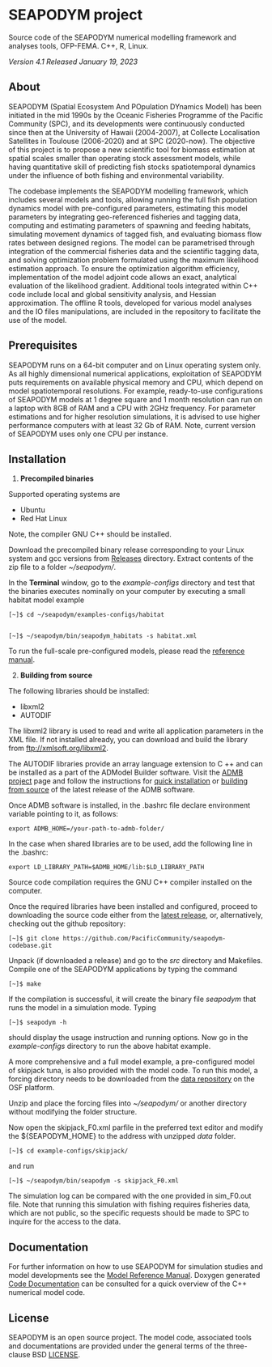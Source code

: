 # SEAPODYM project

Source code of the SEAPODYM numerical modelling framework and analyses tools, OFP-FEMA. C++, R, Linux.

*Version 4.1*
*Released January 19, 2023*

## About

SEAPODYM (Spatial Ecosystem And POpulation DYnamics Model) has been initiated in the mid 1990s by the Oceanic Fisheries Programme of the Pacific Community (SPC), and its developments were continuously conducted since then at the University of Hawaii (2004-2007), at Collecte Localisation Satellites in Toulouse (2006-2020) and at SPC (2020-now). The objective of this project is to propose a new scientific tool for biomass estimation at spatial scales smaller than operating stock assessment models, while having quantitative skill of predicting fish stocks spatiotemporal dynamics under the influence of both fishing and environmental variability. 

The codebase implements the SEAPODYM modelling framework, which includes several models and tools, allowing running the full fish population dynamics model with pre-configured parameters, estimating this model parameters by integrating geo-referenced fisheries and tagging data, computing and estimating parameters of spawning and feeding habitats, simulating movement dynamics of tagged fish, and evaluating biomass flow rates between designed regions. The model can be parametrised through integration of the commercial fisheries data and the scientific tagging data, and solving optimization problem formulated using the maximum likelihood estimation approach. To ensure the optimization algorithm efficiency, implementation of the model adjoint code allows an exact, analytical evaluation of the likelihood gradient. Additional tools integrated within C++ code include local and global sensitivity analysis, and Hessian approximation. The offline R tools, developed for various model analyses and the IO files manipulations, are included in the repository to facilitate the use of the model.

## Prerequisites 

SEAPODYM runs on a 64-bit computer and on Linux operating system only. As all highly dimensional numerical applications, exploitation of SEAPODYM puts requirements on available physical memory and CPU, which depend on model spatiotemporal resolutions. For example, ready-to-use configurations of SEAPODYM models at 1 degree square and 1 month resolution can run on a laptop with 8GB of RAM and a CPU with 2GHz frequency. For parameter estimations and for higher resolution simulations, it is advised to use higher performance computers with at least 32 Gb of RAM. Note, current version of SEAPODYM uses only one CPU per instance. 

## Installation

1. **Precompiled binaries**

  Supported operating systems are 

  * Ubuntu 
  * Red Hat Linux

  Note, the compiler GNU C++ should be installed. 

  Download the precompiled binary release corresponding to your Linux system and gcc versions from [Releases](https://github.com/PacificCommunity/seapodym-codebase/releases/seapodym-4.1/) directory. Extract contents of the zip file to a folder _~/seapodym/_.

  In the **Terminal** window, go to the *example-configs* directory and test that the binaries executes nominally on your computer by executing a small habitat model example

    
    [~]$ cd ~/seapodym/examples-configs/habitat
    
    
    [~]$ ~/seapodym/bin/seapodym_habitats -s habitat.xml


  To run the full-scale pre-configured models, please read the [reference manual](https://github.com/PacificCommunity/seapodym-codebase/docs/manual/Seapodym_user_manual.pdf).

2. **Building from source**

  The following libraries should be installed:

  * libxml2 
  * AUTODIF 

   The libxml2 library is used to read and write all application parameters in the XML file. If not installed already, you can download and build the library from ftp://xmlsoft.org/libxml2.

   The AUTODIF libraries provide an array language extension to C ++ and can be installed as a part of the ADModel Builder software. Visit the [ADMB project](https://github.com/admb-project/admb) page and follow the instructions for [quick installation](https://github.com/admb-project/admb/blob/main/docs/install/QuickStartUnix.md) or [building from source](https://github.com/admb-project/admb/blob/main/docs/install/BuildingSourceUnix.md) of the latest release of the ADMB software. 

  Once ADMB software is installed, in the .bashrc file declare environment variable pointing to it, as follows:

    
    export ADMB_HOME=/your-path-to-admb-folder/
    

  In the case when shared libraries are to be used, add the following line in the .bashrc:


    export LD_LIBRARY_PATH=$ADMB_HOME/lib:$LD_LIBRARY_PATH

    
  Source code compilation requires the GNU C++ compiler installed on the computer. 

  Once the required libraries have been installed and configured, proceed to downloading the source code either from the [latest release](https://github.com/PacificCommunity/seapodym-codebase/releases/seapodym-4.1/), or, alternatively, checking out the github repository:

    
    [~]$ git clone https://github.com/PacificCommunity/seapodym-codebase.git
    
  
  Unpack (if downloaded a release) and go to the *src* directory and Makefiles. Compile one of the SEAPODYM applications by typing the command
    
    [~]$ make
    
  If the compilation is successful, it will create the binary file *seapodym* that runs the model in a simulation mode. Typing
   
    [~]$ seapodym -h
    
  should display the usage instruction and running options. Now go in the *example-configs* directory to run the above habitat example.

  A more comprehensive and a full model example, a pre-configured model of skipjack tuna, is also provided with the model code. To run this model, a forcing directory needs to be downloaded from the [data repository](https://osf.io/h8u93) on the OSF platform.

  Unzip and place the forcing files into _~/seapodym/_ or another directory without modifying the folder structure.

  Now open the skipjack\_F0.xml parfile in the preferred text editor and modify the ${SEAPODYM\_HOME} to the address with unzipped *data* folder.  
    
    [~]$ cd example-configs/skipjack/
    
  and run 

    [~]$ ~/seapodym/bin/seapodym -s skipjack_F0.xml
    
  The simulation log can be compared with the one provided in sim\_F0.out file. Note that running this simulation with fishing requires fisheries data, which are not public, so the specific requests should be made to SPC to inquire for the access to the data. 
    
## Documentation
For further information on how to use SEAPODYM for simulation studies and model developments see the [Model Reference Manual](docs/manual/Seapodym_user_manual.pdf). Doxygen generated [Code Documentation](docs/code-dox/codedoc_seapodym.pdf) can be consulted for a quick overview of the C++ numerical model code. 

## License
SEAPODYM is an open source project. The model code, associated tools and documentations are provided under the general terms of the three-clause BSD [LICENSE](LICENSE.md).
